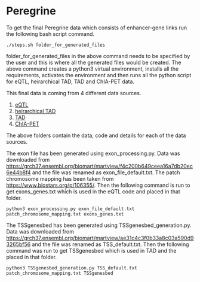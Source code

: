 # Peregrine

To get the final Peregrine data which consists of enhancer-gene links run the following bash script command.

```
./steps.sh folder_for_generated_files
```
folder_for_generated_files in the above command needs to be specified by the user and this is where all the generated files would be created. 
The above command creates a python3 virtual environment, installs all the requirements, activates the environment and then runs all the python script for eQTL, heirarchical TAD, TAD and ChIA-PET data. 

This final data is coming from 4 different data sources. 
1. [eQTL](eQTL/)
2. [heirarchical TAD](heirarchicalTAD/)
3. [TAD](tad/)
4. [ChIA-PET](chia_pet/)

The above folders contain the data, code and details for each of the data sources. 


The exon file has been generated using exon_processing.py. Data was downloaded from https://grch37.ensembl.org/biomart/martview/f4c200b649ceea16a7db20ec6e44b8f4 and the file was renamed as exon_file_default.txt. The patch chromosome mapping has been taken from https://www.biostars.org/p/106355/. Then the following command is run to get exons_genes.txt which is used in the eQTL code and placed in that folder. 
```
python3 exon_processing.py exon_file_default.txt patch_chromosome_mapping.txt exons_genes.txt
```

The TSSgenesbed has been generated using TSSgenesbed_generation.py. Data was downloaded from https://grch37.ensembl.org/biomart/martview/ae31c4c3f0b33a8c03a590d93265bf56 and the file was renamed as TSS_default.txt. Then the following command was run to get TSSgenesbed which is used in TAD and the placed in that folder. 
```
python3 TSSgenesbed_generation.py TSS_default.txt patch_chromosome_mapping.txt TSSgenesbed
``` 